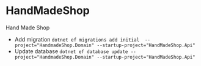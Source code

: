 # HandMadeShop
Hand Made Shop
 * Add migration `dotnet ef migrations add initial  --project="HandmadeShop.Domain" --startup-project="HandMadeShop.Api"
`
 * Update database `dotnet ef database update --project="HandmadeShop.Domain" --startup-project="HandMadeShop.Api"
`
